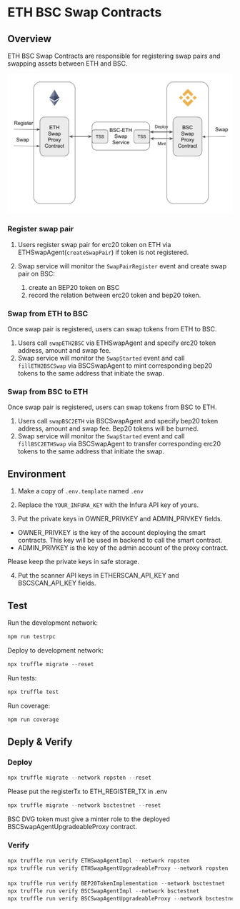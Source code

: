 # ETH BSC Swap Contracts

## Overview
ETH BSC Swap Contracts are responsible for registering swap pairs and swapping assets between ETH and BSC.

![](./assets/eth-bsc-swap.png)

### Register swap pair

1. Users register swap pair for erc20 token on ETH via ETHSwapAgent(`createSwapPair`) if token is not registered.
2. Swap service will monitor the `SwapPairRegister` event and create swap pair on BSC: 
    
    1. create an BEP20 token on BSC
    2. record the relation between erc20 token and bep20 token.

### Swap from ETH to BSC

Once swap pair is registered, users can swap tokens from ETH to BSC.

1. Users call `swapETH2BSC` via ETHSwapAgent and specify erc20 token address, amount and swap fee.
2. Swap service will monitor the `SwapStarted` event and call `fillETH2BSCSwap` via BSCSwapAgent to mint corresponding bep20
tokens to the same address that initiate the swap.

### Swap from BSC to ETH

Once swap pair is registered, users can swap tokens from BSC to ETH.

1. Users call `swapBSC2ETH` via BSCSwapAgent and specify bep20 token address, amount and swap fee. Bep20 tokens will be burned.
2. Swap service will monitor the `SwapStarted` event and call `fillBSC2ETHSwap` via BSCSwapAgent to transfer corresponding erc20
   tokens to the same address that initiate the swap.

## Environment

1. Make a copy of `.env.template` named `.env`

2. Replace the `YOUR_INFURA_KEY` with the Infura API key of yours.

3. Put the private keys in OWNER_PRIVKEY and ADMIN_PRIVKEY fields.

* OWNER_PRIVKEY is the key of the account deploying the smart contracts. This key will be used in backend to call the smart contract.
* ADMIN_PRIVKEY is the key of the admin account of the proxy contract.

Please keep the private keys in safe storage.

4. Put the scanner API keys in ETHERSCAN_API_KEY and BSCSCAN_API_KEY fields.

## Test

Run the development network:

```javascript
npm run testrpc
```

Deploy to development network:

```javascript
npx truffle migrate --reset
```

Run tests:

```javascript
npx truffle test
```

Run coverage:

```javascript
npm run coverage
```

## Deply & Verify

### Deploy

```javascript
npx truffle migrate --network ropsten --reset
```

Please put the registerTx to ETH_REGISTER_TX in .env

```javascript
npx truffle migrate --network bsctestnet --reset
```

BSC DVG token must give a minter role to the deployed BSCSwapAgentUpgradeableProxy contract.

### Verify

```javascript
npx truffle run verify ETHSwapAgentImpl --network ropsten
npx truffle run verify ETHSwapAgentUpgradeableProxy --network ropsten

npx truffle run verify BEP20TokenImplementation --network bsctestnet
npx truffle run verify BSCSwapAgentImpl --network bsctestnet
npx truffle run verify BSCSwapAgentUpgradeableProxy --network bsctestnet
```
